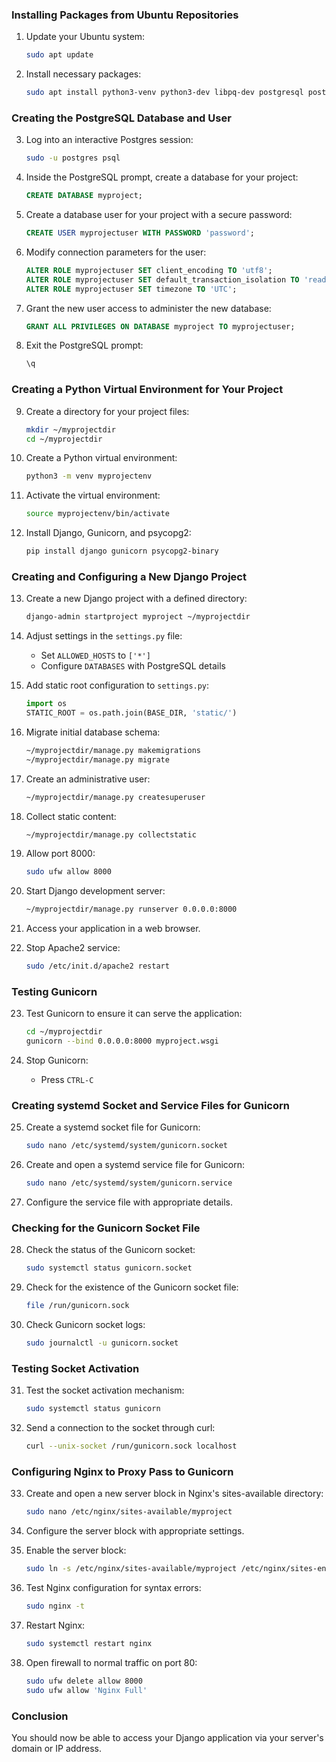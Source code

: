 ### Installing Packages from Ubuntu Repositories

1. Update your Ubuntu system:
    ```bash
    sudo apt update
    ```

2. Install necessary packages:
    ```bash
    sudo apt install python3-venv python3-dev libpq-dev postgresql postgresql-contrib nginx curl
    ```

### Creating the PostgreSQL Database and User

3. Log into an interactive Postgres session:
    ```bash
    sudo -u postgres psql
    ```

4. Inside the PostgreSQL prompt, create a database for your project:
    ```sql
    CREATE DATABASE myproject;
    ```

5. Create a database user for your project with a secure password:
    ```sql
    CREATE USER myprojectuser WITH PASSWORD 'password';
    ```

6. Modify connection parameters for the user:
    ```sql
    ALTER ROLE myprojectuser SET client_encoding TO 'utf8';
    ALTER ROLE myprojectuser SET default_transaction_isolation TO 'read committed';
    ALTER ROLE myprojectuser SET timezone TO 'UTC';
    ```

7. Grant the new user access to administer the new database:
    ```sql
    GRANT ALL PRIVILEGES ON DATABASE myproject TO myprojectuser;
    ```

8. Exit the PostgreSQL prompt:
    ```sql
    \q
    ```

### Creating a Python Virtual Environment for Your Project

9. Create a directory for your project files:
    ```bash
    mkdir ~/myprojectdir
    cd ~/myprojectdir
    ```

10. Create a Python virtual environment:
    ```bash
    python3 -m venv myprojectenv
    ```

11. Activate the virtual environment:
    ```bash
    source myprojectenv/bin/activate
    ```

12. Install Django, Gunicorn, and psycopg2:
    ```bash
    pip install django gunicorn psycopg2-binary
    ```

### Creating and Configuring a New Django Project

13. Create a new Django project with a defined directory:
    ```bash
    django-admin startproject myproject ~/myprojectdir
    ```

14. Adjust settings in the `settings.py` file:
    - Set `ALLOWED_HOSTS` to `['*']`
    - Configure `DATABASES` with PostgreSQL details

15. Add static root configuration to `settings.py`:
    ```python
    import os
    STATIC_ROOT = os.path.join(BASE_DIR, 'static/')
    ```

16. Migrate initial database schema:
    ```bash
    ~/myprojectdir/manage.py makemigrations
    ~/myprojectdir/manage.py migrate
    ```

17. Create an administrative user:
    ```bash
    ~/myprojectdir/manage.py createsuperuser
    ```

18. Collect static content:
    ```bash
    ~/myprojectdir/manage.py collectstatic
    ```

19. Allow port 8000:
    ```bash
    sudo ufw allow 8000
    ```

20. Start Django development server:
    ```bash
    ~/myprojectdir/manage.py runserver 0.0.0.0:8000
    ```

21. Access your application in a web browser.

22. Stop Apache2 service:
    ```bash
    sudo /etc/init.d/apache2 restart
    ```

### Testing Gunicorn

23. Test Gunicorn to ensure it can serve the application:
    ```bash
    cd ~/myprojectdir
    gunicorn --bind 0.0.0.0:8000 myproject.wsgi
    ```

24. Stop Gunicorn:
    - Press `CTRL-C`

### Creating systemd Socket and Service Files for Gunicorn

25. Create a systemd socket file for Gunicorn:
    ```bash
    sudo nano /etc/systemd/system/gunicorn.socket
    ```

26. Create and open a systemd service file for Gunicorn:
    ```bash
    sudo nano /etc/systemd/system/gunicorn.service
    ```

27. Configure the service file with appropriate details.

### Checking for the Gunicorn Socket File

28. Check the status of the Gunicorn socket:
    ```bash
    sudo systemctl status gunicorn.socket
    ```

29. Check for the existence of the Gunicorn socket file:
    ```bash
    file /run/gunicorn.sock
    ```

30. Check Gunicorn socket logs:
    ```bash
    sudo journalctl -u gunicorn.socket
    ```

### Testing Socket Activation

31. Test the socket activation mechanism:
    ```bash
    sudo systemctl status gunicorn
    ```

32. Send a connection to the socket through curl:
    ```bash
    curl --unix-socket /run/gunicorn.sock localhost
    ```

### Configuring Nginx to Proxy Pass to Gunicorn

33. Create and open a new server block in Nginx's sites-available directory:
    ```bash
    sudo nano /etc/nginx/sites-available/myproject
    ```

34. Configure the server block with appropriate settings.

35. Enable the server block:
    ```bash
    sudo ln -s /etc/nginx/sites-available/myproject /etc/nginx/sites-enabled
    ```

36. Test Nginx configuration for syntax errors:
    ```bash
    sudo nginx -t
    ```

37. Restart Nginx:
    ```bash
    sudo systemctl restart nginx
    ```

38. Open firewall to normal traffic on port 80:
    ```bash
    sudo ufw delete allow 8000
    sudo ufw allow 'Nginx Full'
    ```

### Conclusion

You should now be able to access your Django application via your server's domain or IP address.
